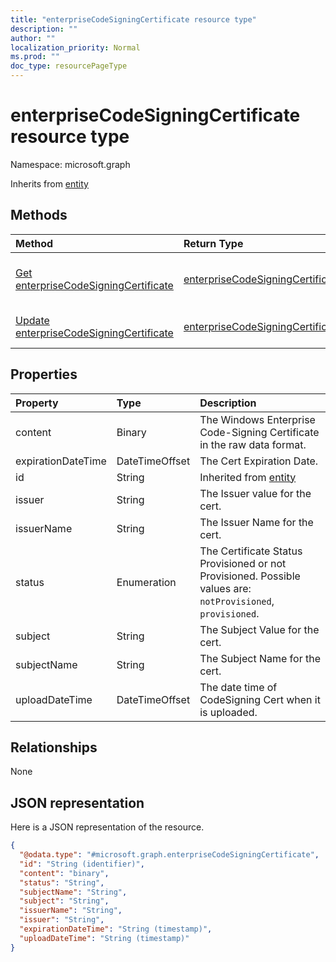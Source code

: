 ```yaml
---
title: "enterpriseCodeSigningCertificate resource type"
description: ""
author: ""
localization_priority: Normal
ms.prod: ""
doc_type: resourcePageType
---
```


# enterpriseCodeSigningCertificate resource type


Namespace: microsoft.graph




Inherits from [entity](../resources/entity.md)

## Methods
|Method|Return Type|Description|
|:---|:---|:---|
|[Get enterpriseCodeSigningCertificate](../api/enterprisecodesigningcertificate-get.md)|[enterpriseCodeSigningCertificate](../resources/enterprisecodesigningcertificate.md)|Read properties and relationships of the [enterpriseCodeSigningCertificate](../resources/enterprisecodesigningcertificate.md) object.|
|[Update enterpriseCodeSigningCertificate](../api/enterprisecodesigningcertificate-update.md)|[enterpriseCodeSigningCertificate](../resources/enterprisecodesigningcertificate.md)|Update the properties of a [enterpriseCodeSigningCertificate](../resources/enterprisecodesigningcertificate.md) object.|

## Properties
|Property|Type|Description|
|:---|:---|:---|
|content|Binary|The Windows Enterprise Code-Signing Certificate in the raw data format.|
|expirationDateTime|DateTimeOffset|The Cert Expiration Date.|
|id|String| Inherited from [entity](../resources/entity.md)|
|issuer|String|The Issuer value for the cert.|
|issuerName|String|The Issuer Name for the cert.|
|status|Enumeration|The Certificate Status Provisioned or not Provisioned. Possible values are: `notProvisioned`, `provisioned`.|
|subject|String|The Subject Value for the cert.|
|subjectName|String|The Subject Name for the cert.|
|uploadDateTime|DateTimeOffset|The date time of CodeSigning Cert when it is uploaded.|

## Relationships
None

## JSON representation
Here is a JSON representation of the resource.
<!-- {
  "blockType": "resource",
  "keyProperty": "id",
  "@odata.type": "microsoft.graph.enterpriseCodeSigningCertificate",
  "baseType": "microsoft.graph.entity",
  "openType": false
}
-->
``` json
{
  "@odata.type": "#microsoft.graph.enterpriseCodeSigningCertificate",
  "id": "String (identifier)",
  "content": "binary",
  "status": "String",
  "subjectName": "String",
  "subject": "String",
  "issuerName": "String",
  "issuer": "String",
  "expirationDateTime": "String (timestamp)",
  "uploadDateTime": "String (timestamp)"
}
```

